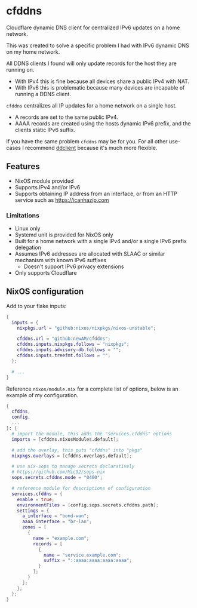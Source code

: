 # cfddns

Cloudflare dynamic DNS client for centralized IPv6 updates on a home network.

This was created to solve a specific problem I had with IPv6 dynamic DNS on my home network.

All DDNS clients I found will only update records for the host they are running on.

- With IPv4 this is fine because all devices share a public IPv4 with NAT.
- With IPv6 this is problematic because many devices are incapable of running a DDNS client.

`cfddns` centralizes all IP updates for a home network on a single host.

- A records are set to the same public IPv4.
- AAAA records are created using the hosts dynamic IPv6 prefix, and the clients static IPv6 suffix.

If you have the same problem `cfddns` may be for you.
For all other use-cases I recommend [ddclient] because it's much more flexible.

## Features

- NixOS module provided
- Supports IPv4 and/or IPv6
- Supports obtaining IP address from an interface, or from an HTTP service such as <https://icanhazip.com>

### Limitations

- Linux only
- Systemd unit is provided for NixOS only
- Built for a home network with a single IPv4 and/or a single IPv6 prefix delegation
- Assumes IPv6 addresses are allocated with SLAAC or similar mechanism with known IPv6 suffixes
  - Doesn't support IPv6 privacy extensions
- Only supports Cloudflare

## NixOS configuration

Add to your flake inputs:

```nix
{
  inputs = {
    nixpkgs.url = "github:nixos/nixpkgs/nixos-unstable";

    cfddns.url = "github:newAM/cfddns";
    cfddns.inputs.nixpkgs.follows = "nixpkgs";
    cfddns.inputs.advisory-db.follows = "";
    cfddns.inputs.treefmt.follows = "";
  };

  # ...
}
```

Reference `nixos/module.nix` for a complete list of options,
below is an example of my configuration.

```nix
{
  cfddns,
  config,
  ...
}: {
  # import the module, this adds the "services.cfddns" options
  imports = [cfddns.nixosModules.default];

  # add the overlay, this puts "cfddns" into "pkgs"
  nixpkgs.overlays = [cfddns.overlays.default];

  # use nix-sops to manage secrets declaratively
  # https://github.com/Mic92/sops-nix
  sops.secrets.cfddns.mode = "0400";

  # reference module for descriptions of configuration
  services.cfddns = {
    enable = true;
    environmentFiles = [config.sops.secrets.cfddns.path];
    settings = {
      a_interface = "bond-wan";
      aaaa_interface = "br-lan";
      zones = [
        {
          name = "example.com";
          records = [
            {
              name = "service.example.com";
              suffix = "::aaaa:aaaa:aaaa:aaaa";
            }
          ];
        }
      ];
    };
  };
}
```

[ddclient]: https://github.com/ddclient/ddclient
